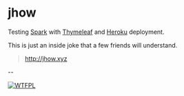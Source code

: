 # jhow
Testing [Spark](http://sparkjava.com/) with [Thymeleaf](http://www.thymeleaf.org/) and [Heroku](https://www.heroku.com/) deployment.

This is just an inside joke that a few friends will understand.

> http://jhow.xyz

--

[![WTFPL](http://www.wtfpl.net/wp-content/uploads/2012/12/wtfpl-badge-2.png)](http://www.wtfpl.net/)
